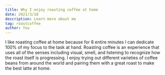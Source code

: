 ```yaml
---
title: Why I enjoy roasting coffee at home
date: 2021/3/18
description: Learn more about me
tag: roastcoffee
author: You
---
```


I like roasting coffee at home because for 8 entire minutes I can dedicate 100% of my focus to the task at hand. Roasting coffee is an experience that uses all of the senses including visual, smell, and listening to recognize how the roast itself is progressing. I enjoy trying out different varieties of coffee beans from around the world and pairing them with a great roast to make the best latte at home. 
